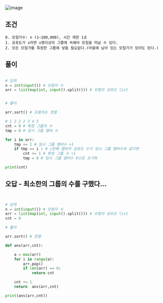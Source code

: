 ![image](https://user-images.githubusercontent.com/87055456/135060703-a27318c0-0b0e-4526-a24f-ec418ce962d9.png)


## 조건
```
0. 모험가수: n (1~100,000), 시간 제한 1초
1. 공포도가 x라면 x명이상의 그룹에 속해야 모험을 떠날 수 있다.
2. 모든 모험가를 특정한 그룹에 넣을 필요없다.(마을에 남아 있는 모험가가 있어도 된다.)
```
## 풀이

``` python

# 입력
n = int(input()) # 모험자 수
arr = list(map(int, input().split())) # 모험자 공포도 list


# 풀이

arr.sort() # 오름차순 정렬

# 1 2 2 2 3 4 5
cnt = 0 # 확정 그룹의 수
tmp = 0 # 임시 그룹 멤버 수

for i in arr:
    tmp += 1 # 임시 그룹 멤버수 +1
    if tmp == i : # i번째 멤버의 공포도 수가 임시 그룹 멤버수와 같다면
        cnt += 1 # 확정 그룹 수 +1
        tmp = 0 # 임시 그룹 멤버수 0으로 초기화

print(cnt)


```


## 오답 - 최소한의 그룹의 수를 구했다...

``` python


# 입력
n = int(input()) # 모험자 수
arr = list(map(int, input().split())) # 모험자 공포도 list
cnt = 0

# 풀이

arr.sort() # 정렬

def ans(arr,cnt):

    a = max(arr)
    for i in range(a):
        arr.pop()
        if len(arr) == 0:
            return cnt

    cnt += 1
    return  ans(arr,cnt)

print(ans(arr,cnt))
 

```
